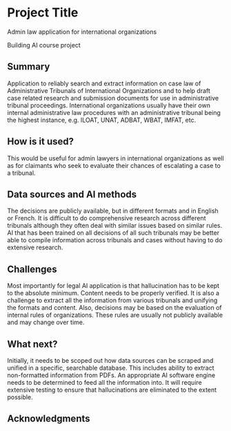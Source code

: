 <!-- This is the markdown template for the final project of the Building AI course, 
created by Reaktor Innovations and University of Helsinki. 
Copy the template, paste it to your GitHub README and edit! -->

# Project Title

Admin law application for international organizations

Building AI course project

## Summary

Application to reliably search and extract information on case law of Administrative Tribunals of International Organizations and to help draft case related research and submission documents for use in administrative tribunal proceedings. 
International organizations usually have their own internal administrative law procedures with an administrative tribunal being the highest instance, e.g. ILOAT, UNAT, ADBAT, WBAT, IMFAT, etc. 

## How is it used?

This would be useful for admin lawyers in international organizations as well as for claimants who seek to evaluate their chances of escalating a case to a tribunal. 

## Data sources and AI methods
The decisions are publicly available, but in different formats and in English or French. It is difficult to do comprehensive research across different tribunals although they often deal with similar issues based on similar rules. AI that has been trained on all decisions of all such tribunals may be better able to compile information across tribunals and cases without having to do extensive research.

## Challenges

Most importantly for legal AI application is that hallucination has to be kept to the absolute minimum. Content needs to be properly verified. It is also a challenge to extract all the information from various tribunals and unifying the formats and content. Also, decisions may be based on the evaluation of internal rules of organizations. These rules are usually not publicly available and may change over time. 

## What next?

Initially, it needs to be scoped out how data sources can be scraped and unified in a specific, searchable database. This includes ability to extract non-formatted information from PDFs. An appropriate AI software engine needs to be determined to feed all the information into. It will require extensive testing to ensure that hallucinations are eliminated to the extent possible.


## Acknowledgments



